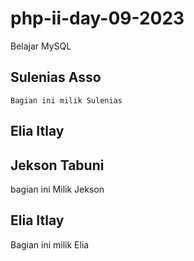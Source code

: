 # php-ii-day-09-2023
Belajar MySQL

## Sulenias Asso
	Bagian ini milik Sulenias
## Elia Itlay

## Jekson Tabuni
bagian ini Milik Jekson

## Elia Itlay
Bagian ini milik Elia
